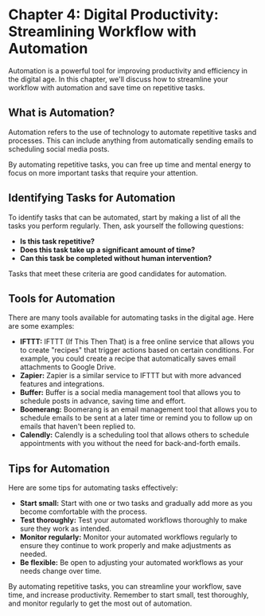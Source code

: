 Chapter 4: Digital Productivity: Streamlining Workflow with Automation
======================================================================

Automation is a powerful tool for improving productivity and efficiency in the digital age. In this chapter, we'll discuss how to streamline your workflow with automation and save time on repetitive tasks.

What is Automation?
-------------------

Automation refers to the use of technology to automate repetitive tasks and processes. This can include anything from automatically sending emails to scheduling social media posts.

By automating repetitive tasks, you can free up time and mental energy to focus on more important tasks that require your attention.

Identifying Tasks for Automation
--------------------------------

To identify tasks that can be automated, start by making a list of all the tasks you perform regularly. Then, ask yourself the following questions:

* **Is this task repetitive?**
* **Does this task take up a significant amount of time?**
* **Can this task be completed without human intervention?**

Tasks that meet these criteria are good candidates for automation.

Tools for Automation
--------------------

There are many tools available for automating tasks in the digital age. Here are some examples:

* **IFTTT:** IFTTT (If This Then That) is a free online service that allows you to create "recipes" that trigger actions based on certain conditions. For example, you could create a recipe that automatically saves email attachments to Google Drive.
* **Zapier:** Zapier is a similar service to IFTTT but with more advanced features and integrations.
* **Buffer:** Buffer is a social media management tool that allows you to schedule posts in advance, saving time and effort.
* **Boomerang:** Boomerang is an email management tool that allows you to schedule emails to be sent at a later time or remind you to follow up on emails that haven't been replied to.
* **Calendly:** Calendly is a scheduling tool that allows others to schedule appointments with you without the need for back-and-forth emails.

Tips for Automation
-------------------

Here are some tips for automating tasks effectively:

* **Start small:** Start with one or two tasks and gradually add more as you become comfortable with the process.
* **Test thoroughly:** Test your automated workflows thoroughly to make sure they work as intended.
* **Monitor regularly:** Monitor your automated workflows regularly to ensure they continue to work properly and make adjustments as needed.
* **Be flexible:** Be open to adjusting your automated workflows as your needs change over time.

By automating repetitive tasks, you can streamline your workflow, save time, and increase productivity. Remember to start small, test thoroughly, and monitor regularly to get the most out of automation.
